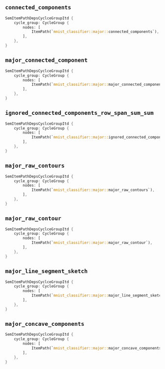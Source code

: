 ## `connected_components`

```rust
SemItemPathDepsCyclceGroupItd {
    cycle_group: CycleGroup {
        nodes: [
            ItemPath(`mnist_classifier::major::connected_components`),
        ],
    },
}
```

## `major_connected_component`

```rust
SemItemPathDepsCyclceGroupItd {
    cycle_group: CycleGroup {
        nodes: [
            ItemPath(`mnist_classifier::major::major_connected_component`),
        ],
    },
}
```

## `ignored_connected_components_row_span_sum_sum`

```rust
SemItemPathDepsCyclceGroupItd {
    cycle_group: CycleGroup {
        nodes: [
            ItemPath(`mnist_classifier::major::ignored_connected_components_row_span_sum_sum`),
        ],
    },
}
```

## `major_raw_contours`

```rust
SemItemPathDepsCyclceGroupItd {
    cycle_group: CycleGroup {
        nodes: [
            ItemPath(`mnist_classifier::major::major_raw_contours`),
        ],
    },
}
```

## `major_raw_contour`

```rust
SemItemPathDepsCyclceGroupItd {
    cycle_group: CycleGroup {
        nodes: [
            ItemPath(`mnist_classifier::major::major_raw_contour`),
        ],
    },
}
```

## `major_line_segment_sketch`

```rust
SemItemPathDepsCyclceGroupItd {
    cycle_group: CycleGroup {
        nodes: [
            ItemPath(`mnist_classifier::major::major_line_segment_sketch`),
        ],
    },
}
```

## `major_concave_components`

```rust
SemItemPathDepsCyclceGroupItd {
    cycle_group: CycleGroup {
        nodes: [
            ItemPath(`mnist_classifier::major::major_concave_components`),
        ],
    },
}
```
